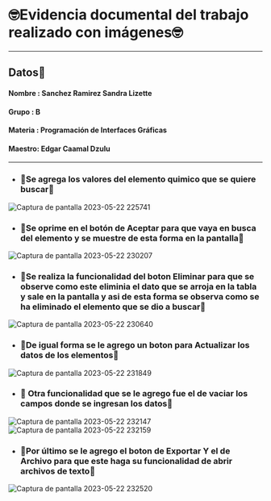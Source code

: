 
# 🤓Evidencia documental del trabajo realizado con imágenes🤓
***
 ## Datos📌
 #### Nombre : Sanchez Ramirez Sandra Lizette
 #### Grupo  : B
 #### Materia : Programación de Interfaces Gráficas 
 #### Maestro: Edgar Caamal Dzulu
***

* ### 💫Se agrega los valores del elemento quimico que se quiere buscar💫
![Captura de pantalla 2023-05-22 225741](https://github.com/LIXpEn56/ExamenUnidad2/assets/129222040/57ee2ee5-67ba-42dd-8aff-c9c1bac231ae)

* ### 💫Se oprime en el botón de Aceptar para que vaya en busca del elemento y se muestre de esta forma en la pantalla💫
![Captura de pantalla 2023-05-22 230207](https://github.com/LIXpEn56/ExamenUnidad2/assets/129222040/fa22b19a-99c1-4533-a19f-3be8bbedc71d)

* ### 💫Se realiza la funcionalidad del boton Eliminar para que se observe como este eliminia el dato que se arroja en la tabla y sale en la pantalla y asi de esta forma se observa como se ha eliminado el elemento que se dio a buscar💫
![Captura de pantalla 2023-05-22 230640](https://github.com/LIXpEn56/ExamenUnidad2/assets/129222040/e9843faa-d477-4dd1-b4ab-a1072715188e)

* ### 💫De igual forma se le agrego un boton para Actualizar los datos de los elementos💫
![Captura de pantalla 2023-05-22 231849](https://github.com/LIXpEn56/ExamenUnidad2/assets/129222040/482e50af-5c4d-4ee4-a62d-26d8b6082c7b)

* ### 💫 Otra funcionalidad que se le agrego fue el de vaciar los campos donde se ingresan los datos💫
![Captura de pantalla 2023-05-22 232147](https://github.com/LIXpEn56/ExamenUnidad2/assets/129222040/a16cc0b4-b242-4a77-be42-f6a9459e0fa2)
![Captura de pantalla 2023-05-22 232159](https://github.com/LIXpEn56/ExamenUnidad2/assets/129222040/f0717a7e-85a8-4338-8fc4-cc1ec062e0af)

* ### 💫Por último se le agrego el boton de Exportar Y el de Archivo para que este haga su funcionalidad de abrir archivos de texto💫
![Captura de pantalla 2023-05-22 232520](https://github.com/LIXpEn56/ExamenUnidad2/assets/129222040/1087e437-6cd7-4cb4-8644-7e19d6dc2dda)



